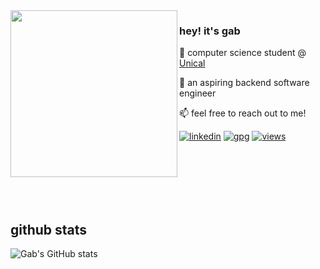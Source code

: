 <img align="left" src="https://64.media.tumblr.com/340c303825d7430bf8c64b9c03b6a609/7fa670638414d2a5-9b/s400x600/25ff9c6c572c761c1caf3ca1a06a2cccef9a8131.gifv" alt="" width="267">

### hey! it's gab

💾 computer science student @ [Unical](https://corsi.unical.it/lt-lmcu/informatica/)

🌱 an aspiring backend software engineer

📫 feel free to reach out to me!


[![linkedin](https://img.shields.io/badge/linkedin-006400)](https://linkedin.com/in/gabrielegrillo03) [![gpg](https://img.shields.io/badge/gpg_key-0x5F-006400)](https://github.com/gabrielegrillo.gpg) [![views](https://komarev.com/ghpvc/?username=gabrielegrillo&style=flat&color=006400&label=views)]()

<br>
<br>
<br>
<br>
<br>



## github stats  

![Gab's GitHub stats](https://github-readme-stats.vercel.app/api?username=gabrielegrillo&count_private=true&theme=dark&show_icons=true)



<br/>  

